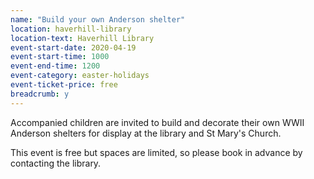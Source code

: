 ```yaml
---
name: "Build your own Anderson shelter"
location: haverhill-library
location-text: Haverhill Library
event-start-date: 2020-04-19
event-start-time: 1000
event-end-time: 1200
event-category: easter-holidays
event-ticket-price: free
breadcrumb: y
---
```


Accompanied children are invited to build and decorate their own WWII Anderson shelters for display at the library and St Mary's Church.

This event is free but spaces are limited, so please book in advance by contacting the library.
